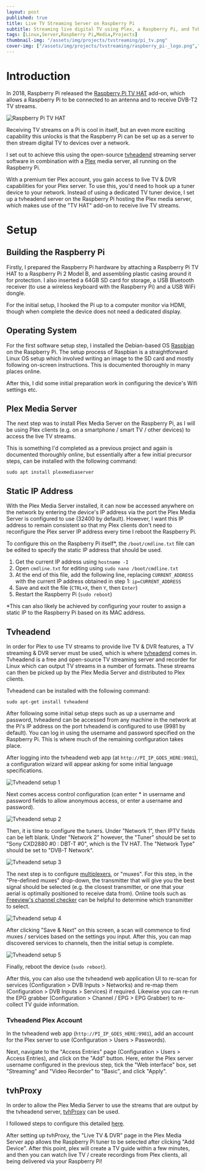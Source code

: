 ```yaml
---
layout: post
published: true
title: Live TV Streaming Server on Raspberry Pi
subtitle: Streaming live digital TV using Plex, a Raspberry Pi, and Tvheadend
tags: [Linux,Server,Raspberry Pi,Media,Projects]
thumbnail-img: "/assets/img/projects/tvstreaming/pi_tv.png"
cover-img: ["/assets/img/projects/tvstreaming/raspberry_pi-_logo.png","/assets/img/projects/tvstreaming/pi_tv.png","/assets/img/projects/tvstreaming/tv_hat.jpg"]
---
```


# Introduction
In 2018, Raspberry Pi released the [Raspberry Pi TV HAT](https://www.raspberrypi.com/products/raspberry-pi-tv-hat/) add-on, which allows a Raspberry Pi to be connected to an antenna and to receive DVB-T2 TV streams.

![Raspberry Pi TV HAT](/assets/img/projects/tvstreaming/tv_hat.jpg)

Receiving TV streams on a Pi is cool in itself, but an even more exciting capability this unlocks is that the Raspberry Pi can be set up as a server to then stream digital TV to devices over a network.

I set out to achieve this using the open-source [tvheadend](https://github.com/tvheadend/tvheadend) streaming server software in combination with a [Plex](https://www.plex.tv/) media server, all running on the Raspberry Pi.

With a premium tier Plex account, you gain access to live TV & DVR capabilities for your Plex server. To use this, you'd need to hook up a tuner device to your network. Instead of using a dedicated TV tuner device, I set up a tvheadend server on the Raspberry Pi hosting the Plex media server, which makes use of the "TV HAT" add-on to receive live TV streams.

# Setup
## Building the Raspberry Pi
Firstly, I prepared the Raspberry Pi hardware by attaching a Raspberry Pi TV HAT to a Raspberry Pi 2 Model B, and assembling plastic casing around it for protection. I also inserted a 64GB SD card for storage, a USB Bluetooth receiver (to use a wireless keyboard with the Raspberry Pi) and a USB WiFi dongle.

For the initial setup, I hooked the Pi up to a computer monitor via HDMI, though when complete the device does not need a dedicated display.

## Operating System
For the first software setup step, I installed the Debian-based OS [Raspbian](https://www.raspbian.org/) on the Raspberry Pi. The setup process of Raspbian is a straightforward Linux OS setup which involved writing an image to the SD card and mostly following on-screen instructions. This is documented thoroughly in many places online.

After this, I did some initial preparation work in configuring the device's Wifi settings etc.

## Plex Media Server
The next step was to install Plex Media Server on the Raspberry Pi, as I will be using Plex clients (e.g. on a smartphone / smart TV / other devices) to access the live TV streams.

This is something I'd completed as a previous project and again is documented thoroughly online, but essentially after a few initial precursor steps, can be installed with the following command:

```
sudo apt install plexmediaserver
```

## Static IP Address
With the Plex Media Server installed, it can now be accessed anywhere on the network by entering the device's IP address via the port the Plex Media Server is configured to use (32400 by default). However, I want this IP address to remain consistent so that my Plex clients don't need to reconfigure the Plex server IP address every time I reboot the Raspberry Pi.

To configure this on the Raspberry Pi itself*, the `/boot/cmdline.txt` file can be edited to specify the static IP address that should be used.

1. Get the current IP address using `hostname -I`
2. Open `cmdline.txt` for editing using `sudo nano /boot/cmdline.txt`
3. At the end of this file, add the following line, replacing `CURRENT_ADDRESS` with the current IP address obtained in step 1: `ip=CURRENT_ADDRESS`
4. Save and exit the file (`CTRL+X`, then `Y`, then `Enter`)
5. Restart the Raspberry Pi (`sudo reboot`)

*This can also likely be achieved by configuring your router to assign a static IP to the Raspberry Pi based on its MAC address.

## Tvheadend
In order for Plex to use TV streams to provide live TV & DVR features, a TV streaming & DVR server must be used, which is where [tvheadend](https://github.com/tvheadend/tvheadend) comes in. Tvheadend is a free and open-source TV streaming server and recorder for Linux which can output TV streams in a number of formats. These streams can then be picked up by the Plex Media Server and distributed to Plex clients.

Tvheadend can be installed with the following command:

```
sudo apt-get install tvheadend
```

After following some initial setup steps such as up a username and password, tvheadend can be accessed from any machine in the network at the Pi's IP address on the port tvheadend is configured to use (9981 by default). You can log in using the username and password specified on the Raspberry Pi. This is where much of the remaining configuration takes place.

After logging into the tvheadend web app (at `http://PI_IP_GOES_HERE:9981`), a configuration wizard will appear asking for some initial language specifications.

![Tvheadend setup 1](/assets/img/projects/tvstreaming/tvheadend-setup1.png)

Next comes access control configuration (can enter * in username and password fields to allow anonymous access, or enter a username and password).

![Tvheadend setup 2](/assets/img/projects/tvstreaming/tvheadend-setup2.png)

Then, it is time to configure the tuners. Under "Network 1", then IPTV fields can be left blank. Under "Network 2" however, the "Tuner" should be set to "Sony CXD2880 #0 : DBT-T #0", which is the TV HAT. The "Network Type" should be set to "DVB-T Network".

![Tvheadend setup 3](/assets/img/projects/tvstreaming/tvheadend-setup3.png)

The next step is to configure [multiplexers](https://en.wikipedia.org/wiki/Multiplexer), or "muxes". For this step, in the "Pre-defined muxes" drop-down, the transmitter that will give you the best signal should be selected (e.g. the closest transmitter, or one that your aerial is optimally positioned to receive data from). Online tools such as [Freeview's channel checker](https://www.freeview.co.uk/freeview-channel-checker) can be helpful to determine which transmitter to select. 

![Tvheadend setup 4](/assets/img/projects/tvstreaming/tvheadend-setup4.png)

After clicking "Save & Next" on this screen, a scan will commence to find muxes / services based on the settings you input. After this, you can map discovered services to channels, then the initial setup is complete.

![Tvheadend setup 5](/assets/img/projects/tvstreaming/tvheadend-setup5.png)

Finally, reboot the device (`sudo reboot`). 

After this, you can also use the tvheadend web application UI to re-scan for services (Configuration > DVB Inputs > Networks) and re-map them (Configuration > DVB Inputs > Services) if required. Likewise you can re-run the EPG grabber (Configuration > Channel / EPG > EPG Grabber) to re-collect TV guide information.

### Tvheadend Plex Account

In the tvheadend web app (`http://PI_IP_GOES_HERE:9981`), add an account for the Plex server to use (Configuration > Users > Passwords).

Next, navigate to the "Access Entries" page (Configuration > Users > Access Entries), and click on the "Add" button. Here, enter the Plex server username configured in the previous step, tick the "Web interface" box, set "Streaming" and "Video Recorder" to "Basic", and click "Apply".

## tvhProxy
In order to allow the Plex Media Server to use the streams that are output by the tvheadend server, [tvhProxy](https://github.com/chkuendig/tvhProxy) can be used.

I followed steps to configure this detailed [here](https://www.mundayweb.com/html/Raspberry%20Pi/TV%20HAT%20and%20Plex%20Media%20Server.html#install-tvhproxy).

After setting up tvhProxy, the "Live TV & DVR" page in the Plex Media Server app allows the Raspberry Pi tuner to be selected after clicking "Add Device". After this point, plex will create a TV guide within a few minutes, and then you can watch live TV / create recordings from Plex clients, all being delivered via your Raspberry Pi!
